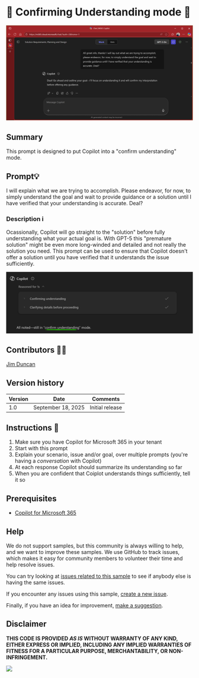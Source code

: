 # 🤖 Confirming Understanding mode 📃

![Put Copilot in Confirm Understanding mode](./assets/undterstanding-before-solving.png)

## Summary
This prompt is designed to put Copilot into a "confirm understanding" mode.
## Prompt💡

I will explain what we are trying to accomplish. Please endeavor, for now, to simply understand the goal and wait to provide guidance or a solution until I have verified that your understanding is accurate. Deal?

### Description ℹ️
Ocassionally, Copilot will go straight to the "solution" before fully understanding what your actual goal is. With GPT-5 this "premature solution" might be even more long-winded and detailed and not really the solution you need.
This prompt can be used to ensure that Copilot doesn't offer a solution until you have verified that it understands the issue sufficiently.

![Copilot in Confirm Understainding mode](./assets/confirm-understanding-mode-active.png)

## Contributors 👨‍💻

[Jim Duncan](https://github.com/sparkitect)

## Version history

Version|Date|Comments
-------|----|--------
1.0|September 18, 2025|Initial release

## Instructions 📝

1. Make sure you have Copilot for Microsoft 365 in your tenant
2. Start with this prompt
3. Explain your scenario, issue and/or goal, over multiple prompts (you're having a *conversation* with Copilot)
4. At each response Copilot should summarize its understanding so far
5. When you are confident that Coiplot understands things sufficiently, tell it so

## Prerequisites

* [Copilot for Microsoft 365](https://developer.microsoft.com/microsoft-365/dev-program)

## Help

We do not support samples, but this community is always willing to help, and we want to improve these samples. We use GitHub to track issues, which makes it easy for  community members to volunteer their time and help resolve issues.

You can try looking at [issues related to this sample](https://github.com/pnp/copilot-prompts/issues?q=is%3Aissue%20m365-understanding-mode) to see if anybody else is having the same issues.

If you encounter any issues using this sample, [create a new issue](https://github.com/pnp/copilot-prompts/issues/new).

Finally, if you have an idea for improvement, [make a suggestion](https://github.com/pnp/copilot-prompts/issues/new).

## Disclaimer

**THIS CODE IS PROVIDED *AS IS* WITHOUT WARRANTY OF ANY KIND, EITHER EXPRESS OR IMPLIED, INCLUDING ANY IMPLIED WARRANTIES OF FITNESS FOR A PARTICULAR PURPOSE, MERCHANTABILITY, OR NON-INFRINGEMENT.**

![](https://m365-visitor-stats.azurewebsites.net/SamplesGallery/copilotprompts-m365-understanding-mode)
